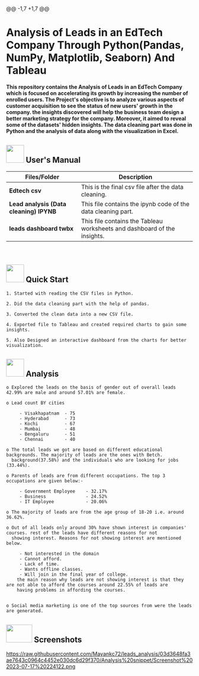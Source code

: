 @@ -1,7 +1,7 @@
# 
#  **Analysis of Leads in an EdTech Company Through Python(Pandas, NumPy, Matplotlib, Seaborn) And Tableau**

**This repository contains the Analysis of Leads in an EdTech Company which is focused on accelerating its growth by increasing the number of enrolled users. The Project's objective is to analyze various aspects of customer acquisition to see the status of new users' growth in the company. the insights discovered will help the business team design a better marketing strategy for the company. Moreover, it aimed to reveal some of the datasets' hidden insights. The data cleaning part was done in Python and the analysis of data along with the visualization in Excel.**

##  <img src="https://user-images.githubusercontent.com/106439762/181935629-b3c47bd3-77fb-4431-a11c-ff8ba0942b63.gif" width="48" height="48"> **User's Manual**

| Files/Folder| Description |
| ------------- | ------------- |
| **Edtech csv** | This is the final csv file after the data cleaning. |
| **Lead analysis (Data cleaning) IPYNB** | This file contains the ipynb code of the data cleaning part. |
| **leads dashboard twbx**  | This file contains the Tableau worksheets and dashboard of the insights.   |
<br>


## <img src="https://user-images.githubusercontent.com/106439762/181937125-2a4b22a3-f8a9-4226-bbd3-df972f9dbbc4.gif" width="48" height="48" > Quick Start

    1. Started with reading the CSV files in Python.
    
    2. Did the data cleaning part with the help of pandas.
    
    3. Converted the clean data into a new CSV file.
    
    4. Exported file to Tableau and created required charts to gain some insights.
    
    5. Also Designed an interactive dashboard from the charts for better visualization.
    

##  <img src=https://user-images.githubusercontent.com/106439762/178428775-03d67679-9aa4-4b08-91e9-6eb6ed8faf66.gif  width="48" height="48"> Analysis


    
    o Explored the leads on the basis of gender out of overall leads 42.99% are male and around 57.01% are female.
    
    o Lead count BY cities 
    
         - Visakhapatnam  - 75
         - Hyderabad      - 73
         - Kochi          - 67
         - Mumbai         - 48
         - Bengaluru      - 51
         - Chennai        - 40
     
    o The total leads we got are based on different educational backgrounds. The majority of leads are the ones with Betch. 
      background(37.58%) and the individuals who are looking for jobs (33.44%).
  
    o Parents of leads are from different occupations. The top 3 occupations are given below:-
    
         - Government Employee    - 32.17%
         - Business               - 24.52%
         - IT Employee            - 20.06%
    
    o The majority of leads are from the age group of 18-20 i.e. around 36.62%.
    
    o Out of all leads only around 30% have shown interest in companies' courses. rest of the leads have different reasons for not 
      showing interest. Reasons for not showing interest are mentioned below.
      
         - Not interested in the domain
         - Cannot afford.
         - Lack of time.
         - Wants offline classes.
         - Will join in the final year of college.
        the main reason why leads are not showing interest is that they are not able to afford the courses around 22.55% of leads are 
        having problems in affording the courses. 
                

    o Social media marketing is one of the top sources from were the leads are generated. 



## <img src="https://www.getcloudapp.com/wp-content/uploads/2021/03/5aebb952e4867ce13f4d308f_laptop_gif_trans.gif" width="70" height="48"/> Screenshots


https://raw.githubusercontent.com/Mayankc72/leads_analysis/03d3648fa3ae7643c0964c4452e030dc6d29f370/Analysis%20snippet/Screenshot%202023-07-17%20224122.png




